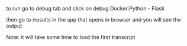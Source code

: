 to run 
go to debug tab and click on debug  Docker:Python - Flask

then go to /results in the app that opens in browser and you will see the output

Note: it will take some time to load the first transcript